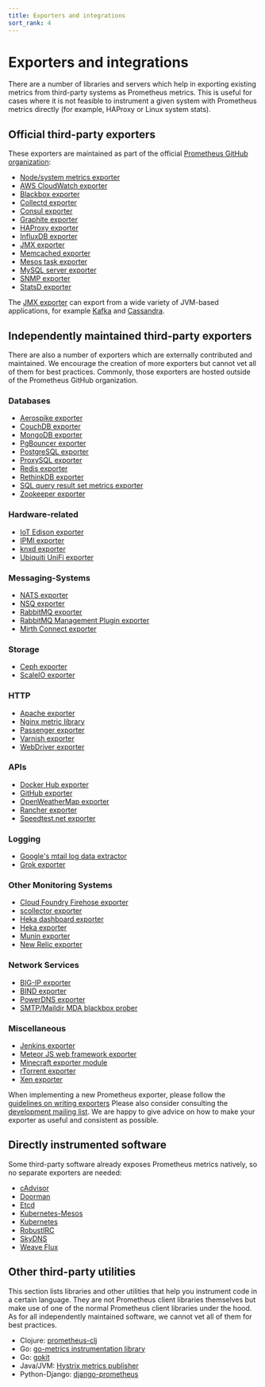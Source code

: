 ```yaml
---
title: Exporters and integrations
sort_rank: 4
---
```


# Exporters and integrations

There are a number of libraries and servers which help in exporting existing
metrics from third-party systems as Prometheus metrics. This is useful for
cases where it is not feasible to instrument a given system with Prometheus
metrics directly (for example, HAProxy or Linux system stats).

## Official third-party exporters

These exporters are maintained as part of the official
[Prometheus GitHub organization](https://github.com/prometheus):

   * [Node/system metrics exporter](https://github.com/prometheus/node_exporter)
   * [AWS CloudWatch exporter](https://github.com/prometheus/cloudwatch_exporter)
   * [Blackbox exporter](https://github.com/prometheus/blackbox_exporter)
   * [Collectd exporter](https://github.com/prometheus/collectd_exporter)
   * [Consul exporter](https://github.com/prometheus/consul_exporter)
   * [Graphite exporter](https://github.com/prometheus/graphite_exporter)
   * [HAProxy exporter](https://github.com/prometheus/haproxy_exporter)
   * [InfluxDB exporter](https://github.com/prometheus/influxdb_exporter)
   * [JMX exporter](https://github.com/prometheus/jmx_exporter)
   * [Memcached exporter](https://github.com/prometheus/memcached_exporter)
   * [Mesos task exporter](https://github.com/prometheus/mesos_exporter)
   * [MySQL server exporter](https://github.com/prometheus/mysqld_exporter)
   * [SNMP exporter](https://github.com/prometheus/snmp_exporter)
   * [StatsD exporter](https://github.com/prometheus/statsd_exporter)

The [JMX exporter](https://github.com/prometheus/jmx_exporter) can export from a
wide variety of JVM-based applications, for example [Kafka](http://kafka.apache.org/) and
[Cassandra](http://cassandra.apache.org/).

## Independently maintained third-party exporters

There are also a number of exporters which are externally contributed
and maintained. We encourage the creation of more exporters but cannot
vet all of them for best practices. Commonly, those exporters are
hosted outside of the Prometheus GitHub organization.

### Databases
   * [Aerospike exporter](https://github.com/alicebob/asprom)
   * [CouchDB exporter](https://github.com/gesellix/couchdb-exporter)
   * [MongoDB exporter](https://github.com/dcu/mongodb_exporter)
   * [PgBouncer exporter](http://git.cbaines.net/prometheus-pgbouncer-exporter/about)
   * [PostgreSQL exporter](https://github.com/wrouesnel/postgres_exporter)
   * [ProxySQL exporter](https://github.com/percona/proxysql_exporter)
   * [Redis exporter](https://github.com/oliver006/redis_exporter)
   * [RethinkDB exporter](https://github.com/oliver006/rethinkdb_exporter)
   * [SQL query result set metrics exporter](https://github.com/chop-dbhi/prometheus-sql)
   * [Zookeeper exporter](https://github.com/carlpett/zookeeper_exporter)

### Hardware-related
   * [IoT Edison exporter](https://github.com/roman-vynar/edison_exporter)
   * [IPMI exporter](https://github.com/lovoo/ipmi_exporter)
   * [knxd exporter](https://github.com/RichiH/knxd_exporter)
   * [Ubiquiti UniFi exporter](https://github.com/mdlayher/unifi_exporter)

### Messaging-Systems
   * [NATS exporter](https://github.com/lovoo/nats_exporter)
   * [NSQ exporter](https://github.com/lovoo/nsq_exporter)
   * [RabbitMQ exporter](https://github.com/kbudde/rabbitmq_exporter)
   * [RabbitMQ Management Plugin exporter](https://github.com/deadtrickster/prometheus_rabbitmq_exporter)
   * [Mirth Connect exporter](https://github.com/vynca/mirth_exporter)

### Storage
   * [Ceph exporter](https://github.com/digitalocean/ceph_exporter)
   * [ScaleIO exporter](https://github.com/syepes/sio2prom)

### HTTP
   * [Apache exporter](https://github.com/neezgee/apache_exporter)
   * [Nginx metric library](https://github.com/knyar/nginx-lua-prometheus)
   * [Passenger exporter](https://github.com/stuartnelson3/passenger_exporter)
   * [Varnish exporter](https://github.com/jonnenauha/prometheus_varnish_exporter)
   * [WebDriver exporter](https://github.com/mattbostock/webdriver_exporter)
   
### APIs
   * [Docker Hub exporter](https://github.com/infinityworksltd/docker-hub-exporter)
   * [GitHub exporter](https://github.com/infinityworksltd/github-exporter)
   * [OpenWeatherMap exporter](https://github.com/RichiH/openweathermap_exporter)
   * [Rancher exporter](https://github.com/infinityworksltd/prometheus-rancher-exporter)
   * [Speedtest.net exporter](https://github.com/RichiH/speedtest_exporter)

### Logging
   * [Google's mtail log data extractor](https://github.com/google/mtail)
   * [Grok exporter](https://github.com/fstab/grok_exporter)
   
### Other Monitoring Systems
   * [Cloud Foundry Firehose exporter](https://github.com/cloudfoundry-community/firehose_exporter)
   * [scollector exporter](https://github.com/tgulacsi/prometheus_scollector)
   * [Heka dashboard exporter](https://github.com/docker-infra/heka_exporter)
   * [Heka exporter](https://github.com/imgix/heka_exporter)
   * [Munin exporter](https://github.com/pvdh/munin_exporter)
   * [New Relic exporter](https://github.com/jfindley/newrelic_exporter)

### Network Services
   * [BIG-IP exporter](https://github.com/ExpressenAB/bigip_exporter)
   * [BIND exporter](https://github.com/digitalocean/bind_exporter)
   * [PowerDNS exporter](https://github.com/janeczku/powerdns_exporter)
   * [SMTP/Maildir MDA blackbox prober](https://github.com/cherti/mailexporter)

### Miscellaneous
   * [Jenkins exporter](https://github.com/lovoo/jenkins_exporter)
   * [Meteor JS web framework exporter](https://atmospherejs.com/sevki/prometheus-exporter)
   * [Minecraft exporter module](https://github.com/Baughn/PrometheusIntegration)
   * [rTorrent exporter](https://github.com/mdlayher/rtorrent_exporter)
   * [Xen exporter](https://github.com/lovoo/xenstats_exporter)

When implementing a new Prometheus exporter, please follow the
[guidelines on writing exporters](/docs/instrumenting/writing_exporters)
Please also consider consulting the [development mailing
list](https://groups.google.com/forum/#!forum/prometheus-developers).  We are
happy to give advice on how to make your exporter as useful and consistent as
possible.

## Directly instrumented software

Some third-party software already exposes Prometheus metrics natively, so no
separate exporters are needed:

   * [cAdvisor](https://github.com/google/cadvisor)
   * [Doorman](https://github.com/youtube/doorman)
   * [Etcd](https://github.com/coreos/etcd)
   * [Kubernetes-Mesos](https://github.com/mesosphere/kubernetes-mesos)
   * [Kubernetes](https://github.com/kubernetes/kubernetes)
   * [RobustIRC](http://robustirc.net/)
   * [SkyDNS](https://github.com/skynetservices/skydns)
   * [Weave Flux](http://weaveworks.github.io/flux/)

## Other third-party utilities

This section lists libraries and other utilities that help you instrument code
in a certain language. They are not Prometheus client libraries themselves but
make use of one of the normal Prometheus client libraries under the hood. As
for all independently maintained software, we cannot vet all of them for best
practices.

   * Clojure: [prometheus-clj](https://github.com/soundcloud/prometheus-clj)
   * Go: [go-metrics instrumentation library](https://github.com/armon/go-metrics)
   * Go: [gokit](https://github.com/peterbourgon/gokit)
   * Java/JVM: [Hystrix metrics publisher](https://github.com/soundcloud/prometheus-hystrix)
   * Python-Django: [django-prometheus](https://github.com/korfuri/django-prometheus)


